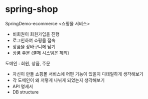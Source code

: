 # spring-shop
SpringDemo-ecommerce
<쇼핑몰 서비스>

- 비회원이 회원가입을 진행
- 로그인하여 쇼핑몰 접속
- 상품을 장바구니에 담기
- 상품 주문 (결제 시스템은 제외)

도메인 : 회원, 상품, 주문

* 자신이 만들 쇼핑몰 서비스에 어떤 기능이 있을지 디테일하게 생각해보기
* 각 도메인이 왜 저렇게 나뉘게 되었는지 생각해보기
* API 명세서
* DB structure 
